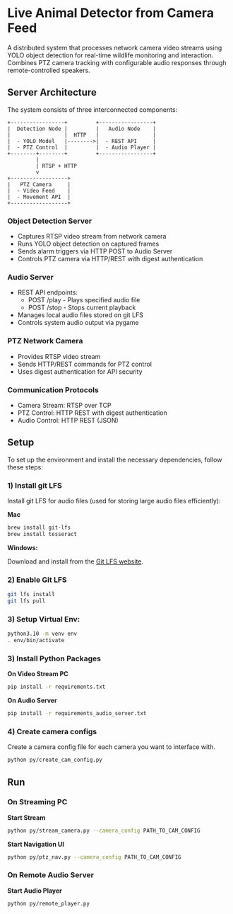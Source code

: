 # Live Animal Detector from Camera Feed

A distributed system that processes network camera video streams using YOLO object detection for real-time wildlife monitoring and interaction. Combines PTZ camera tracking with configurable audio responses through remote-controlled speakers.

## Server Architecture

The system consists of three interconnected components:

```
+-----------------+         +-----------------+
|  Detection Node |         |   Audio Node    |
|                 |  HTTP   |                 |
|  - YOLO Model   |-------->|  - REST API     |
|  - PTZ Control  |         |  - Audio Player |
+--------+--------+         +-----------------+
         |
         | RTSP + HTTP
         v
+------------------+
|   PTZ Camera     |
|  - Video Feed    |
|  - Movement API  |
+------------------+
```

### **Object Detection Server**
- Captures RTSP video stream from network camera
- Runs YOLO object detection on captured frames
- Sends alarm triggers via HTTP POST to Audio Server
- Controls PTZ camera via HTTP/REST with digest authentication

### **Audio Server**
- REST API endpoints:
  - POST /play - Plays specified audio file
  - POST /stop - Stops current playback
- Manages local audio files stored on git LFS
- Controls system audio output via pygame

### **PTZ Network Camera**
- Provides RTSP video stream
- Sends HTTP/REST commands for PTZ control
- Uses digest authentication for API security

### Communication Protocols
- Camera Stream: RTSP over TCP
- PTZ Control: HTTP REST with digest authentication
- Audio Control: HTTP REST (JSON)

## Setup

To set up the environment and install the necessary dependencies, follow these steps:

### 1) Install git LFS
Install git LFS for audio files (used for storing large audio files efficiently):

**Mac**

```sh
brew install git-lfs
brew install tesseract
```

**Windows:**

Download and install from the [Git LFS website](https://git-lfs.com/).

### 2) Enable Git LFS

```sh
git lfs install
git lfs pull
```

### 3) Setup Virtual Env:

```sh
python3.10 -m venv env
. env/bin/activate
```

### 3) Install Python Packages

**On Video Stream PC**

```sh
pip install -r requirements.txt
```

**On Audio Server**
```sh
pip install -r requirements_audio_server.txt
```

### 4) Create camera configs

Create a camera config file for each camera you want to interface with.

```sh
python py/create_cam_config.py
```

## Run 

### On Streaming PC

**Start Stream**

```sh
python py/stream_camera.py --camera_config PATH_TO_CAM_CONFIG
```

**Start Navigation UI**

```sh
python py/ptz_nav.py --camera_config PATH_TO_CAM_CONFIG
```

### On Remote Audio Server

**Start Audio Player**

```sh
python py/remote_player.py
```
